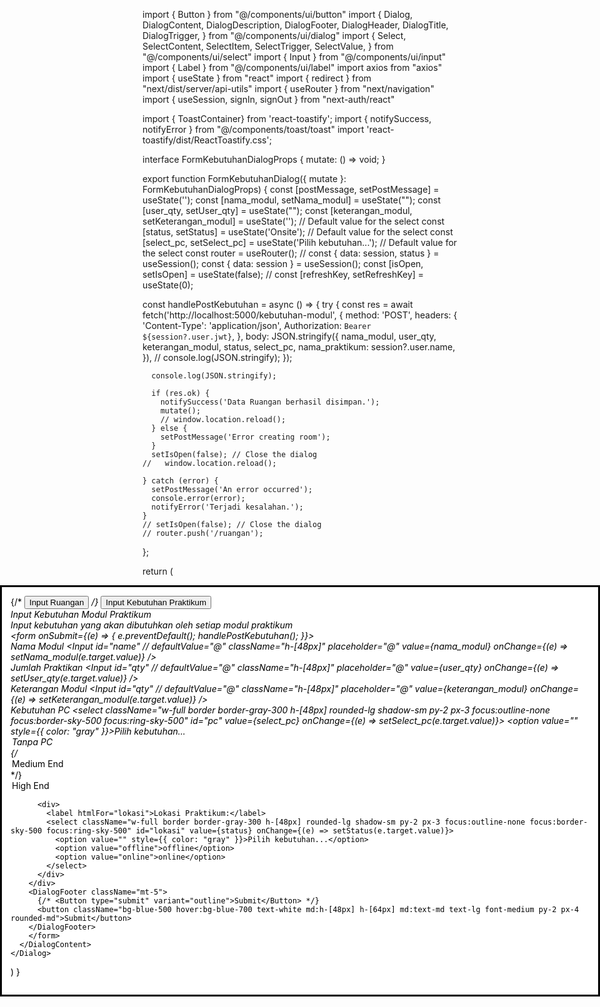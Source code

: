 import { Button } from "@/components/ui/button"
import {
  Dialog,
  DialogContent,
  DialogDescription,
  DialogFooter,
  DialogHeader,
  DialogTitle,
  DialogTrigger,
} from "@/components/ui/dialog"
import {
  Select,
  SelectContent,
  SelectItem,
  SelectTrigger,
  SelectValue,
} from "@/components/ui/select"
import { Input } from "@/components/ui/input"
import { Label } from "@/components/ui/label"
import axios from "axios"
import { useState } from "react"
import { redirect } from "next/dist/server/api-utils"
import { useRouter } from "next/navigation"
import { useSession, signIn, signOut } from "next-auth/react"

import { ToastContainer} from 'react-toastify';
import { notifySuccess, notifyError } from "@/components/toast/toast"
import 'react-toastify/dist/ReactToastify.css';

interface FormKebutuhanDialogProps {
  mutate: () => void;
}

export function FormKebutuhanDialog({ mutate }: FormKebutuhanDialogProps) {
  const [postMessage, setPostMessage] = useState('');
  const [nama_modul, setNama_modul] = useState("");
  const [user_qty, setUser_qty] = useState("");
  const [keterangan_modul, setKeterangan_modul] = useState(''); // Default value for the select
  const [status, setStatus] = useState('Onsite'); // Default value for the select
  const [select_pc, setSelect_pc] = useState('Pilih kebutuhan...'); // Default value for the select
  const router = useRouter();
//   const { data: session, status } = useSession();
  const { data: session } = useSession();
  const [isOpen, setIsOpen] = useState(false);
  // const [refreshKey, setRefreshKey] = useState(0);

  const handlePostKebutuhan = async () => {
    try {
      const res = await fetch('http://localhost:5000/kebutuhan-modul', {
        method: 'POST',
        headers: {
          'Content-Type': 'application/json',
          Authorization: `Bearer ${session?.user.jwt}`,
        },
        body: JSON.stringify({
          nama_modul,
          user_qty,
          keterangan_modul,
          status,
          select_pc,
          nama_praktikum: session?.user.name,
        }),
        // console.log(JSON.stringify);
      });

      console.log(JSON.stringify);

      if (res.ok) {
        notifySuccess('Data Ruangan berhasil disimpan.');
        mutate();
        // window.location.reload();
      } else {
        setPostMessage('Error creating room');
      }
      setIsOpen(false); // Close the dialog
    //   window.location.reload();
      
    } catch (error) {
      setPostMessage('An error occurred');
      console.error(error);
      notifyError('Terjadi kesalahan.');
    }
    // setIsOpen(false); // Close the dialog
    // router.push('/ruangan');
  };
  
  return (
    <Dialog open={isOpen} onOpenChange={setIsOpen}>
      <DialogTrigger asChild>
        {/* <Button variant="input">Input Ruangan</Button> */}
        <button className="bg-blue-500 w-[180px] py-3 hover:bg-blue-700 text-white font-medium px-4 rounded-md">Input Kebutuhan Praktikum</button>
      </DialogTrigger>  
      <DialogContent className="sm:max-w-[425px]">
        <DialogHeader>
          <DialogTitle>Input Kebutuhan Modul Praktikum</DialogTitle>
          <DialogDescription>
           <div> Input kebutuhan yang akan dibutuhkan oleh setiap modul praktikum </div>
          </DialogDescription>
        </DialogHeader>
        <form onSubmit={(e) => { e.preventDefault(); handlePostKebutuhan(); }}>
        <div className="">
          <div className="items-center my-3">
            <label htmlFor="name" className="font-medium">
              Nama Modul
            </label>
            <Input
              id="name"
              // defaultValue="@"
              className="h-[48px]"
              placeholder="@"
              value={nama_modul}
              onChange={(e) => setNama_modul(e.target.value)}
            />
          </div>
          <div className=" items-center my-3">
            <label htmlFor="qty" className="font-medium">
              Jumlah Praktikan
            </label>
            <Input
              id="qty"
              // defaultValue="@"
              className="h-[48px]"
              placeholder="@"
              value={user_qty}
              onChange={(e) => setUser_qty(e.target.value)}
            />
          </div>
          <div className=" items-center my-3">
            <label htmlFor="modul_name" className="font-medium">
              Keterangan Modul
            </label>
            <Input
              id="qty"
              // defaultValue="@"
              className="h-[48px]"
              placeholder="@"
              value={keterangan_modul}
              onChange={(e) => setKeterangan_modul(e.target.value)}
            />
          </div>
          <div className="mb-3">
          <label htmlFor="pc" className="font-medium ">Kebutuhan PC</label>
            <select className="w-full border border-gray-300 h-[48px] rounded-lg shadow-sm py-2 px-3 focus:outline-none focus:border-sky-500 focus:ring-sky-500" id="pc" value={select_pc} onChange={(e) => setSelect_pc(e.target.value)}>
              <option value="" style={{ color: "gray" }}>Pilih kebutuhan...</option> 
              <option value="Tanpa PC">Tanpa PC</option>
              {/* <option value="Medium End">Medium End</option> */}
              <option value="High End">High End</option>
            </select>
          </div>

          <div>
            <label htmlFor="lokasi">Lokasi Praktikum:</label>
            <select className="w-full border border-gray-300 h-[48px] rounded-lg shadow-sm py-2 px-3 focus:outline-none focus:border-sky-500 focus:ring-sky-500" id="lokasi" value={status} onChange={(e) => setStatus(e.target.value)}>
              <option value="" style={{ color: "gray" }}>Pilih kebutuhan...</option> 
              <option value="offline">offline</option>
              <option value="online">online</option>  
            </select>
          </div>
        </div>
        <DialogFooter className="mt-5">
          {/* <Button type="submit" variant="outline">Submit</Button> */}
          <button className="bg-blue-500 hover:bg-blue-700 text-white md:h-[48px] h-[64px] md:text-md text-lg font-medium py-2 px-4 rounded-md">Submit</button>
        </DialogFooter>
        </form>
      </DialogContent>
    </Dialog>
  )
}
